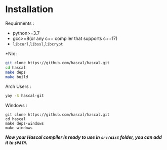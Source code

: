 # Installation
Requirments :
- python>=3.7
- gcc>=8(or any c++ compiler that supports c++17)
- `libcurl`,`libssl`,`libcrypt`

*Nix :
```bash
git clone https://github.com/hascal/hascal.git
cd hascal
make deps
make build
```

Arch Users :
```bash
yay -S hascal-git
```

Windows : 
```
git clone https://github.com/hascal/hascal.git
cd hascal
make deps-windows
make windows
```

***Now your Hascal compiler is ready to use in `src/dist` folder, you can add it to `$PATH`.***